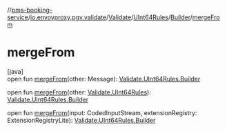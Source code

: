 //[pms-booking-service](../../../../../index.md)/[io.envoyproxy.pgv.validate](../../../index.md)/[Validate](../../index.md)/[UInt64Rules](../index.md)/[Builder](index.md)/[mergeFrom](merge-from.md)

# mergeFrom

[java]\
open fun [mergeFrom](merge-from.md)(other: Message): [Validate.UInt64Rules.Builder](index.md)

open fun [mergeFrom](merge-from.md)(other: [Validate.UInt64Rules](../index.md)): [Validate.UInt64Rules.Builder](index.md)

open fun [mergeFrom](merge-from.md)(input: CodedInputStream, extensionRegistry: ExtensionRegistryLite): [Validate.UInt64Rules.Builder](index.md)